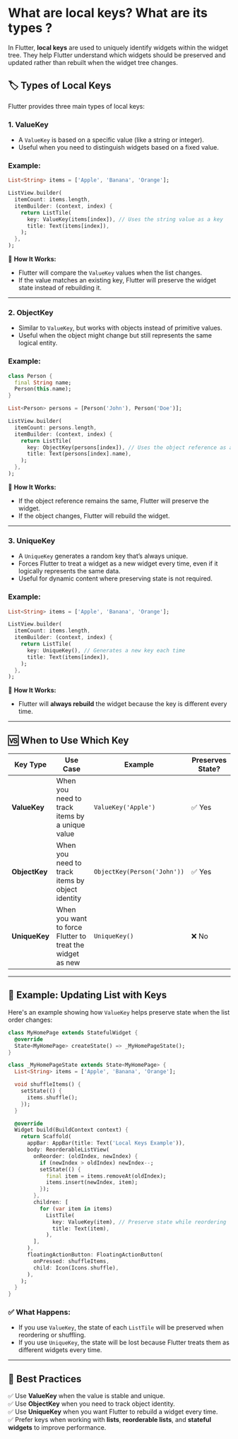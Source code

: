 # What are local keys? What are its types ?

In Flutter, **local keys** are used to uniquely identify widgets within the widget tree. They help Flutter understand which widgets should be preserved and updated rather than rebuilt when the widget tree changes.

## 🏷️ **Types of Local Keys**
Flutter provides three main types of local keys:

### 1. **ValueKey**
- A `ValueKey` is based on a specific value (like a string or integer).  
- Useful when you need to distinguish widgets based on a fixed value.

### **Example:**
```dart
List<String> items = ['Apple', 'Banana', 'Orange'];

ListView.builder(
  itemCount: items.length,
  itemBuilder: (context, index) {
    return ListTile(
      key: ValueKey(items[index]), // Uses the string value as a key
      title: Text(items[index]),
    );
  },
);
```

🔎 **How It Works:**
- Flutter will compare the `ValueKey` values when the list changes.
- If the value matches an existing key, Flutter will preserve the widget state instead of rebuilding it.

---

### 2. **ObjectKey**
- Similar to `ValueKey`, but works with objects instead of primitive values.  
- Useful when the object might change but still represents the same logical entity.

### **Example:**
```dart
class Person {
  final String name;
  Person(this.name);
}

List<Person> persons = [Person('John'), Person('Doe')];

ListView.builder(
  itemCount: persons.length,
  itemBuilder: (context, index) {
    return ListTile(
      key: ObjectKey(persons[index]), // Uses the object reference as a key
      title: Text(persons[index].name),
    );
  },
);
```

🔎 **How It Works:**
- If the object reference remains the same, Flutter will preserve the widget.
- If the object changes, Flutter will rebuild the widget.

---

### 3. **UniqueKey**
- A `UniqueKey` generates a random key that’s always unique.  
- Forces Flutter to treat a widget as a new widget every time, even if it logically represents the same data.  
- Useful for dynamic content where preserving state is not required.

### **Example:**
```dart
List<String> items = ['Apple', 'Banana', 'Orange'];

ListView.builder(
  itemCount: items.length,
  itemBuilder: (context, index) {
    return ListTile(
      key: UniqueKey(), // Generates a new key each time
      title: Text(items[index]),
    );
  },
);
```

🔎 **How It Works:**
- Flutter will **always rebuild** the widget because the key is different every time.

---

## 🆚 **When to Use Which Key**
| Key Type | Use Case | Example | Preserves State? |
|----------|----------|---------|------------------|
| **ValueKey** | When you need to track items by a unique value | `ValueKey('Apple')` | ✅ Yes |
| **ObjectKey** | When you need to track items by object identity | `ObjectKey(Person('John'))` | ✅ Yes |
| **UniqueKey** | When you want to force Flutter to treat the widget as new | `UniqueKey()` | ❌ No |

---

## 🌟 **Example: Updating List with Keys**
Here's an example showing how `ValueKey` helps preserve state when the list order changes:

```dart
class MyHomePage extends StatefulWidget {
  @override
  State<MyHomePage> createState() => _MyHomePageState();
}

class _MyHomePageState extends State<MyHomePage> {
  List<String> items = ['Apple', 'Banana', 'Orange'];

  void shuffleItems() {
    setState(() {
      items.shuffle();
    });
  }

  @override
  Widget build(BuildContext context) {
    return Scaffold(
      appBar: AppBar(title: Text('Local Keys Example')),
      body: ReorderableListView(
        onReorder: (oldIndex, newIndex) {
          if (newIndex > oldIndex) newIndex--;
          setState(() {
            final item = items.removeAt(oldIndex);
            items.insert(newIndex, item);
          });
        },
        children: [
          for (var item in items)
            ListTile(
              key: ValueKey(item), // Preserve state while reordering
              title: Text(item),
            ),
        ],
      ),
      floatingActionButton: FloatingActionButton(
        onPressed: shuffleItems,
        child: Icon(Icons.shuffle),
      ),
    );
  }
}
```

### ✅ **What Happens:**
- If you use `ValueKey`, the state of each `ListTile` will be preserved when reordering or shuffling.  
- If you use `UniqueKey`, the state will be lost because Flutter treats them as different widgets every time.

---

## 🚀 **Best Practices**
✅ Use **ValueKey** when the value is stable and unique.  
✅ Use **ObjectKey** when you need to track object identity.  
✅ Use **UniqueKey** when you want Flutter to rebuild a widget every time.  
✅ Prefer keys when working with **lists**, **reorderable lists**, and **stateful widgets** to improve performance.  
